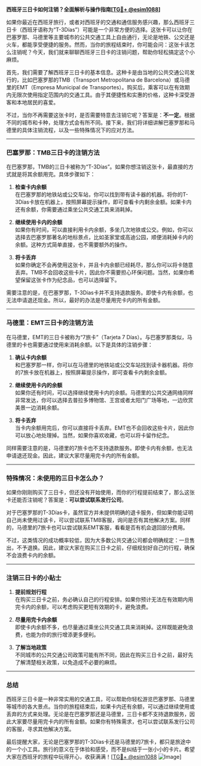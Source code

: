 **西班牙三日卡如何注销？全面解析与操作指南[[TG💪+ @esim1088](https://t.me/s/esim1088)]**

如果你最近在西班牙旅行，或者对西班牙的交通和通信服务感兴趣，那么西班牙三日卡（西班牙语称为“T-3Días”）可能是一个非常方便的选择。这张卡可以让你在巴塞罗那、马德里等主要城市的公共交通工具上自由通行，无论是地铁、公交还是火车，都能享受便捷的服务。然而，当你的旅程结束时，你可能会问：这张卡该怎么注销呢？今天，我们就来聊聊西班牙三日卡的注销问题，帮助你轻松搞定这个小麻烦。

首先，我们需要了解西班牙三日卡的基本信息。这种卡是由当地的公共交通公司发行的，比如巴塞罗那的TMB（Transport Metropolitana de Barcelona）或马德里的EMT（Empresa Municipal de Transportes）。购买后，乘客可以在有效期内无限次使用指定范围内的交通工具。由于其便捷性和实惠的价格，这种卡深受游客和本地居民的喜爱。

不过，当你不再需要这张卡时，是否需要特意去注销它呢？答案是：**不一定**。根据不同的城市和卡种，处理方式会有所不同。接下来，我们将详细讲解巴塞罗那和马德里的具体注销流程，以及一些特殊情况下的应对方法。

---

### **巴塞罗那：TMB三日卡的注销方法**

在巴塞罗那，TMB的三日卡被称为“T-3Días”。如果你想注销这张卡，最直接的方式就是将其余额用完。具体步骤如下：

1. **检查卡内余额**  
   在巴塞罗那的地铁站或公交车站，你可以找到带有读卡器的机器。将你的T-3Días卡放在机器上，按照屏幕提示操作，即可查看卡内剩余金额。如果卡内还有余额，你需要通过乘坐公共交通工具来消耗掉。

2. **继续使用卡内的余额**  
   如果你有时间，可以直接利用卡内余额，多坐几次地铁或公交。例如，你可以选择去巴塞罗那著名的地标景点，比如圣家堂或高迪公园，顺便消耗掉卡内的余额。这种方式简单直接，也不需要额外的操作。

3. **将卡丢弃**  
   如果你确定不会再使用这张卡，并且卡内余额已经耗尽，那么你可以将卡随意丢弃。TMB不会回收这些卡片，因此你不需要担心环保问题。当然，如果你希望保留这张卡作为纪念品，也可以选择留下。

需要注意的是，在巴塞罗那，T-3Días卡并不支持退款服务。即使卡内有余额，也无法申请退还现金。所以，最好的办法是尽量用完卡内的所有金额。

---

### **马德里：EMT三日卡的注销方法**

在马德里，EMT的三日卡被称为“7旅卡”（Tarjeta 7 Días）。与巴塞罗那类似，马德里的卡也需要通过使用来消耗余额。以下是具体的注销步骤：

1. **确认卡内余额**  
   和巴塞罗那一样，你可以在马德里的地铁站或公交车站找到读卡器机器。将你的7旅卡放在机器上，按照屏幕提示操作，即可查看卡内剩余金额。

2. **继续使用卡内的余额**  
   如果你还有时间，可以选择继续使用卡内的余额。马德里的公共交通网络同样非常发达，你可以选择去普拉多博物馆、王宫或者太阳门广场等地，一边欣赏美景一边消耗余额。

3. **将卡丢弃**  
   当卡内余额用完后，你可以直接将卡丢弃。EMT也不会回收这些卡片，因此你可以放心地处理掉。当然，如果你喜欢收藏，也可以将卡留作纪念。

同样需要注意的是，马德里的7旅卡也不支持退款服务。即使卡内有余额，也无法申请退还现金。因此，建议大家尽量用完卡内的所有金额。

---

### **特殊情况：未使用的三日卡怎么办？**

如果你刚刚购买了三日卡，但还没有开始使用，而你的行程提前结束了，那么这张卡还能否注销呢？答案是：**可以尝试联系发行公司**。

对于巴塞罗那的T-3Días卡，虽然官方并未提供明确的退卡服务，但如果你能证明自己尚未使用过该卡，可以尝试联系TMB客服，询问是否有其他解决方案。同样的，马德里的7旅卡也可以尝试联系EMT客服，看看是否有机会退回部分费用。

不过，这类情况的成功概率较低，因为大多数公共交通公司都会明确规定：一旦售出，不予退换。因此，建议大家在购买三日卡之前，仔细规划好自己的行程，确保不会浪费卡内的余额。

---

### **注销三日卡的小贴士**

1. **提前规划行程**  
   在购买三日卡之前，务必确认自己的行程安排。如果你预计无法在有效期内用完卡内的余额，可以考虑购买更短有效期的卡，避免浪费。

2. **尽量用完卡内余额**  
   即使卡内余额不多，也尽量通过乘坐公共交通工具来消耗掉。这样既能避免浪费，也能为你的旅行增添更多便利。

3. **了解当地政策**  
   不同城市的公共交通公司政策可能有所不同，因此在购买三日卡之前，最好先了解清楚相关政策，以免造成不必要的麻烦。

---

### **总结**

西班牙三日卡是一种非常实用的交通工具，可以帮助你轻松游览巴塞罗那、马德里等城市的各大景点。当你的旅程结束后，如果卡内还有余额，可以通过继续使用或丢弃的方式来处理。无论是在巴塞罗那还是马德里，三日卡都不支持退款服务，因此大家要尽量用完卡内的所有金额。如果你有特殊需求，也可以尝试联系发行公司的客服，寻求其他解决方案。

最后提醒大家，无论是巴塞罗那的T-3Días卡还是马德里的7旅卡，都只是旅途中的一个小工具。旅行的意义在于体验和感受，而不是纠结于一张小小的卡片。希望大家在西班牙的旅程中玩得开心，收获满满！[[TG💪+ @esim1088](https://t.me/s/esim1088) ![Image](https://i.postimg.cc/4NQfJmqS/Snipaste-2025-05-13-00-14-12.png)]
